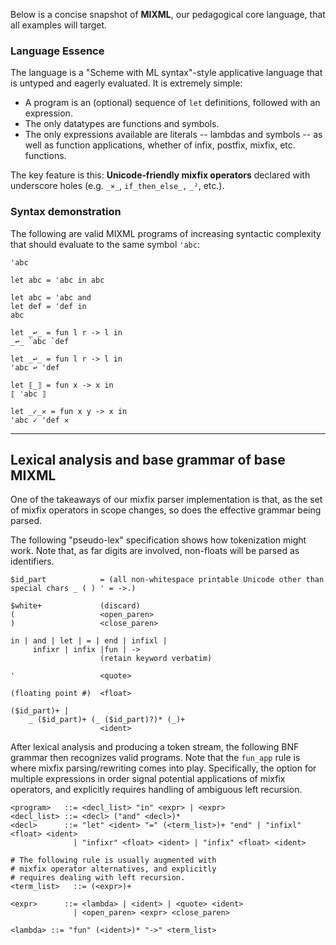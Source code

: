 Below is a concise snapshot of **MIXML**, our pedagogical core language, that all examples will target.

### Language Essence

The language is a "Scheme with ML syntax"-style applicative language that is untyped and eagerly evaluated. It is
extremely simple:

- A program is an (optional) sequence of `let` definitions, followed with an expression.
- The only datatypes are functions and symbols.
- The only expressions available are literals -- lambdas and symbols -- as well as function applications, whether
of infix, postfix, mixfix, etc. functions.

The key feature is this: **Unicode‑friendly mixfix operators** declared with underscore holes (e.g. `_×_`, `if_then_else_,` `_²`, etc.).

### Syntax demonstration

The following are valid MIXML programs of increasing syntactic
complexity that should evaluate to the same symbol `'abc`:

```
'abc
```

```
let abc = 'abc in abc
```

```
let abc = 'abc and
let def = 'def in
abc
```

```
let _↩_ = fun l r -> l in
_↩_ `abc `def
```

```
let _↩_ = fun l r -> l in
'abc ↩ 'def
```

```
let ⟦_⟧ = fun x -> x in
⟦ 'abc ⟧
```

```
let _✓_✕ = fun x y -> x in
'abc ✓ 'def ✕
```
---

## Lexical analysis and base grammar of base MIXML 

One of the takeaways of our mixfix parser implementation is that, as the set of mixfix operators
in scope changes, so does the effective grammar being parsed.

The following "pseudo-lex" specification shows how tokenization might work. Note
that, as far digits are involved, non-floats will be parsed as identifiers.

```{lex}
$id_part            = (all non-whitespace printable Unicode other than special chars _ ( ) ' = ->.)

$white+             (discard)
(                   <open_paren>
)                   <close_paren>

in | and | let | = | end | infixl |
     infixr | infix |fun | ->
                    (retain keyword verbatim)

'                   <quote>

(floating point #)  <float>

($id_part)+ |
    _ ($id_part)+ (_ ($id_part)?)* (_)+
                    <ident>
```

After lexical analysis and producing a token stream, the following
BNF grammar then recognizes valid programs. Note that the `fun_app`
rule is where mixfix parsing/rewriting comes into play. Specifically,
the option for multiple expressions in order signal potential
applications of mixfix operators, and explicitly requires handling
of ambiguous left recursion.


```{bnf}
<program>   ::= <decl_list> "in" <expr> | <expr>
<decl_list> ::= <decl> ("and" <decl>)*
<decl>      ::= "let" <ident> "=" (<term_list>)+ "end" | "infixl" <float> <ident> 
              | "infixr" <float> <ident> | "infix" <float> <ident>

# The following rule is usually augmented with
# mixfix operator alternatives, and explicitly
# requires dealing with left recursion.
<term_list>   ::= (<expr>)+

<expr>      ::= <lambda> | <ident> | <quote> <ident>
              | <open_paren> <expr> <close_paren>

<lambda> ::= "fun" (<ident>)* "->" <term_list>
```
